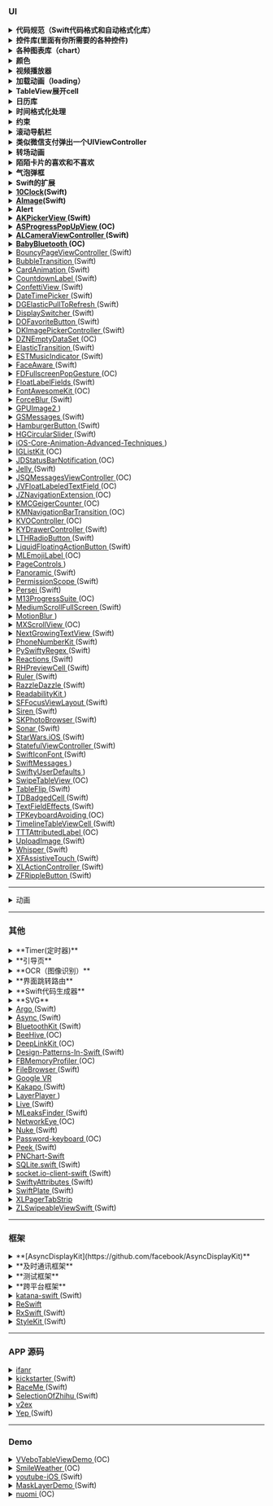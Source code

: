 ### UI

<details>
    <summary>
        <b>代码规范（Swift代码格式和自动格式化库）</b>
    </summary>
    <ul>
        <li>
            <a href="https://github.com/raywenderlich/swift-style-guide">swift-style-guide</a>
        </li>
        <li>
            <a href="https://github.com/nicklockwood/SwiftFormat">SwiftFormat</a>
        </li>
    </ul>
</details>

<details>
  <summary>
    <b>控件库(里面有你所需要的各种控件)</b>
  </summary>
    <ul>
        <li>
            <a href="https://github.com/material-components/material-components-ios">MaterialComponents</a>(OC)
        </li>
        <li>
            <a href="https://github.com/fpt-software/Material-Controls-For-iOS">Material-Controls-For-iOS</a>(OC)
        </li>
        <li>
            <a href="https://github.com/QMUI/QMUI_iOS">QMUI_iOS</a>(OC)
        </li>
        <li>
            <a href="https://github.com/Grouper/FlatUIKit">FlatUIKit</a>(OC)
        </li>
        <li>
            <a href="https://github.com/CosmicMind/Material">Material</a>(Swift)
        </li>
    </ul>
</details>

<details>
  <summary>
    <b>各种图表库（chart）</b>
  </summary>
    <ul>
        <li>
            <a href="https://github.com/ameizi/awesome-ios-chart">awesome-ios-chart</a>
        </li>
    </ul>
</details>

<details>
  <summary>
    <b>颜色</b>
  </summary>
    <ul>
        <li>
            <a href="https://github.com/yannickl/DynamicColor">DynamicColor</a>(Swift)
        </li>
    </ul>
</details>

<details>
  <summary>
    <b>视频播放器</b>
  </summary>
    <ul>
        <li>
            <a href="https://github.com/BrikerMan/BMPlayer">BMPlayer</a>(Swift)
        </li>
        <li>
            <a href="https://github.com/mobileplayer/mobileplayer-ios">MobilePlayer</a>(Swift)
        </li>
        <li>
            <a href="https://github.com/36Kr-Mobile/KRVideoPlayer">KRVideoPlayer</a>(OC)
        </li>
    </ul>
</details>

<details>
  <summary>
    <b>加载动画（loading）</b>
  </summary>
    <ul>
        <li>
            <a href="https://github.com/NghiaTranUIT/FeSpinner">FeSpinner</a>(OC)
        </li>
        <li>
            <a href="https://github.com/poolqf/FillableLoaders">FillableLoaders</a>(Swift)
        </li>
        <li>
            <a href="https://github.com/ninjaprox/NVActivityIndicatorView">NVActivityIndicatorView</a>(Swift)
        </li>
    </ul>
</details>

<details>
  <summary>
    <b>TableView展开cell</b>
  </summary>
    <ul>
        <li>
            <a href="https://github.com/sakkaras/SKSTableView">SKSTableView</a>(OC)
        </li>
        <li>
            <a href="https://github.com/jeantimex/ios-swift-collapsible-table-section-in-grouped-section">ios-swift-collapsible-table-section-in-grouped-section</a>(Swift)
        </li>
    </ul>
</details>

<details>
  <summary>
        <b>日历库</b>
  </summary>
    <ul>
        <li>
            <a href="https://github.com/Glow-Inc/GLCalendarView">GLCalendarView</a>(OC)
        </li>
        <li>
            <a href="https://github.com/jonathantribouharet/JTCalendar">JTCalendar</a>(OC)
        </li>
        <li>
            <a href="https://github.com/WenchaoD/FSCalendar">FSCalendar</a>(Swift)
        </li>
        <li>
            <a href="https://github.com/patchthecode/JTAppleCalendar">JTAppleCalendar</a>(Swift)
        </li>
        <li>
            <a href="https://github.com/jivesoftware/PDTSimpleCalendar">PDTSimpleCalendar</a>(OC)
        </li>
    </ul>
</details>

<details>
  <summary>
        <b>时间格式化处理</b>
  </summary>
    <ul>
      <li>
          <a href="https://github.com/naoty/Timepiece">Timepiece</a>(Swift)
      </li>
      <li>
          <a href="https://github.com/akosma/SwiftMoment">SwiftMoment</a>(Swift)
      </li>
      <li>
          <a href="https://github.com/MatthewYork/DateTools">DateTools</a>(OC/Swift)
      </li>
      <li>
          <a href="https://github.com/malcommac/SwiftDate">SwiftDate</a>(Swift)
      </li>
    </ul>
</details>

<details>
  <summary>
        <b>约束</b>
  </summary>
    <ul>
      <li>
          <a href="https://github.com/SnapKit/SnapKit">SnapKit</a>(Swift)
      </li>
      <li>
          <a href="https://github.com/stevestreza/Relayout">Relayout</a>(Swift)
      </li>
      <li>
          <a href="https://github.com/PureLayout/PureLayout">PureLayout</a>(OC)
      </li>
    </ul>
</details>

<details>
  <summary>
    <b>滚动导航栏</b>
  </summary>
    <ul>
      <li>
        <a href="https://github.com/telly/TLYShyNavBar">TLYShyNavBar</a>(OC)
      </li>
      <li>
        <a href="https://github.com/andreamazz/AMScrollingNavbar">AMScrollingNavbar</a>(Swift)
      </li>
      <li>
        <a href="https://github.com/bryankeller/BLKFlexibleHeightBar">BLKFlexibleHeightBar</a>(OC)
      </li>
    </ul>
</details>

<details>
  <summary>
    <b>类似微信支付弹出一个UIViewController</b>
  </summary>
    <ul>
      <li>
        <a href="https://github.com/layerhq/Atlas-iOS">MZFormSheetController</a>(OC)
      </li>
      <li>
        <a href="https://github.com/m1entus">MZFormSheetPresentationController</a>(OC)
      </li>
      <li>
        <a href="https://github.com/huangboju/STPopup.swift">STPopup.swift</a>(Swift)
      </li>
    </ul>
</details>

<details>
  <summary>
    <b>转场动画</b>
  </summary>
    <ul>
      <li>
        <a href="https://github.com/DianQK/TransitionTreasury">TransitionTreasury</a>(Swift)
      </li>
      <li>
        <a href="https://github.com/applidium/ADTransitionController">ADTransitionController</a>(OC)
      </li>
      <li>
        <a href="https://github.com/ColinEberhardt/VCTransitionsLibrary">VCTransitionsLibrary</a>(OC)
      </li>
    </ul>
</details>

<details>
  <summary><b>陌陌卡片的喜欢和不喜欢</b></summary>
    <ul>
      <li>
        <a href="https://github.com/cwRichardKim/TinderSimpleSwipeCards">TinderSimpleSwipeCards</a>(OC)
      </li>
      <li>
        <a href="https://github.com/modocache/MDCSwipeToChoose">MDCSwipeToChoose</a>(OC)
      </li>
    </ul>
</details>

<details>
  <summary>
    <b>气泡弹框</b>
  </summary>
    <ul>
      <li>
        <a href="https://github.com/xiekw2010/DXPopover">DXPopover</a>(OC)
      </li>
      <li>
        <a href="https://github.com/corin8823/Popover">Popover</a>(OC)
      </li>
      <li>
        <a href="https://github.com/andreamazz/AMPopTip">AMPopTip</a>(OC)
      </li>
    </ul>
</details>

<details>
  <summary>
    <b>Swift的扩展</b>
  </summary>
    <ul>
      <li>
        <a href="https://github.com/omaralbeik/SwifterSwift">SwifterSwift</a>(Swift)
      </li>
      <li>
        <a href="https://github.com/goktugyil/EZSwiftExtensions">EZSwiftExtensions</a>(Swift)
      </li>
    </ul>
</details>

<details>
  <summary>
    <b>
      <a href="https://github.com/joedaniels29/10Clock">10Clock</a>(Swift)
    </b>
  </summary>
这个控件是一个美丽的时间选择器大量启发的iOS 10“睡前”定时器。
</details>

<details>
<summary>
    <b>
      <a href="https://github.com/wangjwchn/AImage">AImage</a>(Swift)
    </b>
</summary>
Swift中的iOS的动画gif＆apng引擎。 针对多图像情况进行了优化。
</details>

<details>
  <summary>
    <b>Alert</b>
  </summary>
  <ul>
    <li>
        <a href="https://github.com/candostdagdeviren/CDAlertView">CDAlertView</a>(Swift)
    </li>
    <li>
        <a href="https://github.com/IcaliaLabs/Presentr">Presentr</a>(Swift)
    </li>
    <li>
        <a href="https://github.com/sberrevoets/SDCAlertView">SDCAlertView</a>(Swift)
    </li>
  </ul>
</details>

<details>
<summary>
    <b>
      <a href="https://github.com/Akkyie/AKPickerView-Swift">
        AKPickerView
      </a>(Swift)
    </b>
</summary>
一个简单但可自定义的水平选择器视图。
</details>

<details>
  <summary>
    <b>
      <a href="https://github.com/alskipp/ASProgressPopUpView">
        ASProgressPopUpView
      </a>(OC)
    </b>
  </summary>
  显示弹出式视图中完成百分比的进度视图
</details>

<details>
  <summary>
    <b>
      <a href="https://github.com/AlexLittlejohn/ALCameraViewController">
        ALCameraViewController
      </a>(Swift)
    </b>
  </summary>
  具有自定义图像选择器和图像裁剪的摄像机视图控制器。
</details>

<details>
  <summary>
    <b>
      <a href="https://github.com/coolnameismy/BabyBluetooth">
        BabyBluetooth
      </a>(OC)
    </b>
  </summary>
蓝牙
</details>

<details>
  <summary>
    <a href="https://github.com/BohdanOrlov/BouncyPageViewController">
      BouncyPageViewController
    </a>(Swift)
  </summary>
具有跳动效果的页面视图控制器
</details>

<details>
  <summary>
    <a href="https://github.com/andreamazz/BubbleTransition">
    BubbleTransition
    </a>(Swift)
  </summary>
一种自定义转换，用于展开和消除具有膨胀的气泡效应的控制器。
</details>

<details>
  <summary>
    <a href="https://github.com/seedante/CardAnimation"> CardAnimation </a
    >(Swift)
  </summary>
  卡片动画
</details>

<details>
  <summary>
    <a href="https://github.com/suzuki-0000/CountdownLabel"> CountdownLabel </a
    >(Swift)
  </summary>
  简单倒计时UILabel与变形动画，以及一些有用的功能。
</details>

<details>
  <summary>
    <a href="https://github.com/OrRon/ConfettiView"> ConfettiView </a>(Swift)
  </summary>
  ConfettiView可以在您的应用程序中创建一个炫酷的五彩纸屑视图
</details>

<details>
  <summary>
    <a href="https://github.com/itsmeichigo/DateTimePicker"> DateTimePicker </a
    >(Swift)
  </summary>
  日期和时间选择组件
</details>

<details>
  <summary>
    <a href="https://github.com/gontovnik/DGElasticPullToRefresh">
      DGElasticPullToRefresh </a
    >(Swift)
  </summary>
  带皮筋效果的下拉刷新
</details>

<details>
  <summary>
    <a href="https://github.com/Yalantis/DisplaySwitcher"> DisplaySwitcher </a
    >(Swift)
  </summary>
  两个集合视图布局之间的自定义转换
</details>

<details>
  <summary>
    <a href="https://github.com/okmr-d/DOFavoriteButton"> DOFavoriteButton </a
    >(Swift)
  </summary>
  点赞按钮
</details>

<details>
  <summary>
    <a href="https://github.com/zhangao0086/DKImagePickerController">
      DKImagePickerController </a
    >(Swift)
  </summary>
  图片选择器
</details>

<details>
  <summary>
    <a href="https://github.com/dzenbot/DZNEmptyDataSet"> DZNEmptyDataSet </a
    >(OC)
  </summary>
  用于在视图没有要显示的内容时显示空数据集的UITableView /
  UICollectionView超类类别
</details>

<details>
  <summary>
    <a href="https://github.com/lkzhao/ElasticTransition"> ElasticTransition </a
    >(Swift)
  </summary>
  模拟弹性拖动的UIKit自定义转场。
</details>

<details>
  <summary>
    <a href="https://github.com/Aufree/ESTMusicIndicator"> ESTMusicIndicator </a
    >(Swift)
  </summary>
  音乐播放指示器
</details>

<details>
  <summary>
    <a href="https://github.com/BeauNouvelle/FaceAware"> FaceAware </a>(Swift)
  </summary>
  头像裁剪，使人脸居中
</details>

<details>
  <summary>
    <a href="https://github.com/forkingdog/FDFullscreenPopGesture">
      FDFullscreenPopGesture </a
    >(OC)
  </summary>
  全屏返回
</details>

<details>
  <summary>
    <a href="https://github.com/FahimF/FloatLabelFields"> FloatLabelFields </a
    >(Swift)
  </summary>
  placeholder会上浮的field
</details>

<details>
  <summary>
    <a href="https://github.com/PrideChung/FontAwesomeKit"> FontAwesomeKit </a
    >(OC)
  </summary>
  各种icon
</details>

<details>
  <summary>
    <a href="https://github.com/Yalantis/ForceBlur"> ForceBlur </a>(Swift)
  </summary>
  ForceBlur动画iOS消息应用程序
</details>

<details>
  <summary>
    <a href="https://github.com/BradLarson/GPUImage2"> GPUImage2 </a>)
  </summary>
  GPUImage 2是一个BSD授权的Swift框架，用于GPU加速的视频和图像处理。
</details>

<details>
  <summary>
    <a href="https://github.com/wxxsw/GSMessages"> GSMessages </a>(Swift)
  </summary>
  navigationbar下面出来的提示框
</details>

<details>
  <summary>
    <a href="https://github.com/fastred/HamburgerButton"> HamburgerButton </a
    >(Swift)
  </summary>
  有转场动画的按钮
</details>

<details>
  <summary>
    <a href="https://github.com/HamzaGhazouani/HGCircularSlider">
      HGCircularSlider </a
    >(Swift)
  </summary>
  iOS应用程序的自定义可重复使用的圆形滑块控件。
</details>

<details>
  <summary>
    <a
      href="https://github.com/kevinzhow/iOS-Core-Animation-Advanced-Techniques"
    >
      iOS-Core-Animation-Advanced-Techniques </a
    >)
  </summary>
  CAlayer子类及动画的介绍
</details>

<details>
  <summary>
    <a href="https://github.com/Instagram/IGListKit"> IGListKit </a>(OC)
  </summary>
  一个数据驱动的UICollectionView框架，用于构建快速灵活的列表
</details>

<details>
  <summary>
    <a href="https://github.com/calimarkus/JDStatusBarNotification">
      JDStatusBarNotification </a
    >(OC)
  </summary>
  状态栏通知
</details>

<details>
  <summary>
    <a href="https://github.com/SebastianBoldt/Jelly"> Jelly </a>(Swift)
  </summary>
  Jelly在iOS中提供了自定义视图控制器转换，只需几行代码
</details>

<details>
  <summary>
    <a href="https://github.com/jessesquires/JSQMessagesViewController">
      JSQMessagesViewController </a
    >(OC)
  </summary>
  一个优雅的消息UI库的iOS
</details>

<details>
  <summary>
    <a href="https://github.com/Grouper/FlatUIKit"> JVFloatLabeledTextField </a
    >(OC)
  </summary>
  上浮Field
</details>

<details>
  <summary>
    <a href="https://github.com/JazysYu/JZNavigationExtension">
      JZNavigationExtension </a
    >(OC)
  </summary>
  网页导航栏过度效果
</details>

<details>
  <summary>
    <a href="https://github.com/kconner/KMCGeigerCounter"> KMCGeigerCounter </a
    >(OC)
  </summary>
  FPS显示
</details>

<details>
  <summary>
    <a href="https://github.com/MoZhouqi/KMNavigationBarTransition">
      KMNavigationBarTransition </a
    >(OC)
  </summary>
  美团首页，微信红包页面NavigationBar过度处理
</details>

<details>
  <summary>
    <a href="https://github.com/coolnameismy/BabyBluetooth"> KVOController </a
    >(OC)
  </summary>
  简单，现代，线程安全的键值观察iOS和OS X.
</details>

<details>
  <summary>
    <a href="https://github.com/ykyouhei/KYDrawerController">
      KYDrawerController </a
    >(Swift)
  </summary>
  侧滑
</details>

<details>
  <summary>
    <a href="https://github.com/rolandleth/LTHRadioButton"> LTHRadioButton </a
    >(Swift)
  </summary>
  一个有漂亮动画的单选按钮
</details>

<details>
  <summary>
    <a href="https://github.com/yoavlt/LiquidFloatingActionButton">
      LiquidFloatingActionButton </a
    >(Swift)
  </summary>
  浮动按钮
</details>

<details>
  <summary>
    <a href="https://github.com/molon/MLEmojiLabel"> MLEmojiLabel </a>(OC)
  </summary>
  自动识别网址、号码、邮箱、@、#话题#和表情的label。
  可以自定义自己的表情识别正则，和对应的表情图像。(默认是识别微信的表情符号)
</details>

<details>
  <summary>
    <a href="https://github.com/popwarsweet/PageControls"> PageControls </a>)
  </summary>
  各种PageControl
</details>

<details>
  <summary>
    <a href="https://github.com/iSame7/Panoramic"> Panoramic </a>(Swift)
  </summary>
  重力感应控制图片
</details>

<details>
  <summary>
    <a href="https://github.com/nickoneill/PermissionScope"> PermissionScope </a
    >(Swift)
  </summary>
  各种权限设置
</details>

<details>
  <summary>
    <a href="https://github.com/Yalantis/Persei"> Persei </a>(Swift)
  </summary>
  用Swift编写的UITableView / UICollectionView / UIScrollView的动画顶层菜单
</details>

<details>
  <summary>
    <a href="https://github.com/Marxon13/M13ProgressSuite"> M13ProgressSuite </a
    >(OC)
  </summary>
  进度指示器
</details>

<details>
  <summary>
    <a href="https://github.com/pixyzehn/MediumScrollFullScreen">
      MediumScrollFullScreen </a
    >(Swift)
  </summary>
  滚动隐藏NavigationBar和ToolBar
</details>

<details>
  <summary>
    <a href="https://github.com/fastred/MotionBlur"> MotionBlur </a>)
  </summary>
  MotionBlur允许您为iOS动画添加运动模糊效果。
</details>

<details>
  <summary>
    <a href="https://github.com/cwxatlm/MXScrollView"> MXScrollView </a>(OC)
  </summary>
  一款易用的可拉伸的自动循环滚动视图 集成简单易懂 自定义性强
</details>

<details>
  <summary>
    <a href="https://github.com/muukii/NextGrowingTextView">
      NextGrowingTextView </a
    >(Swift)
  </summary>
  自适应高度的TextView
</details>

<details>
  <summary>
    <a href="https://github.com/marmelroy/PhoneNumberKit"> PhoneNumberKit </a
    >(Swift)
  </summary>
  用于解析，格式化和验证国际电话号码的Swift框架。
  灵感来自Google的libphonenumber。
</details>

<details>
  <summary>
    <a href="https://github.com/cezheng/PySwiftyRegex"> PySwiftyRegex </a
    >(Swift)
  </summary>
  轻松地以一种Pythonic方式处理Swift中的Regex
</details>

<details>
  <summary>
    <a href="https://github.com/yannickl/Reactions"> Reactions </a>(Swift)
  </summary>
  可定制的Facebook反应控件
</details>

<details>
  <summary>
    <a href="https://github.com/robertherdzik/RHPreviewCell"> RHPreviewCell </a
    >(Swift)
  </summary>
  长按显示隐藏图片
</details>

<details>
  <summary>
    <a href="https://github.com/nixzhu/Ruler"> Ruler </a>(Swift)
  </summary>
  尺寸很重要，你需要一把尺子。
</details>

<details>
  <summary>
    <a href="https://github.com/IFTTT/RazzleDazzle"> RazzleDazzle </a>(Swift)
  </summary>
  一个简单的基于关键帧的动画框架的iOS，用Swift编写。 完美的滚动应用程序介绍。
</details>

<details>
  <summary>
    <a href="https://github.com/exyte/ReadabilityKit"> ReadabilityKit </a>)
  </summary>
  Swift中的新闻，文章和全文的预览提取器
</details>

<details>
  <summary>
    <a href="https://github.com/fdzsergio/SFFocusViewLayout">
      SFFocusViewLayout </a
    >(Swift)
  </summary>
  UICollectionViewLayout炫酷的布局
</details>

<details>
  <summary>
    <a href="https://github.com/ArtSabintsev/Siren"> Siren </a>(Swift)
  </summary>
  当有新版本的应用程式可用时通知使用者，并提示他们升级
</details>

<details>
  <summary>
    <a href="https://github.com/suzuki-0000/SKPhotoBrowser"> SKPhotoBrowser </a
    >(Swift)
  </summary>
  照片浏览器
</details>

<details>
  <summary>
    <a href="https://github.com/thefuntasty/Sonar"> Sonar </a>(Swift)
  </summary>
  雷达扫码视图
</details>

<details>
  <summary>
    <a href="https://github.com/Yalantis/StarWars.iOS"> StarWars.iOS </a>(Swift)
  </summary>
  这个组件实现过渡动画，将视图控制器破碎成小块
</details>

<details>
  <summary>
    <a href="https://github.com/aschuch/StatefulViewController">
      StatefulViewController </a
    >(Swift)
  </summary>
  基于内容，加载，错误或空状态的占位符视图
</details>

<details>
  <summary>
    <a href="https://github.com/0x73/SwiftIconFont"> SwiftIconFont </a>(Swift)
  </summary>
  像设置字体一样设置图片的大小
</details>

<details>
  <summary>
    <a href="https://github.com/SwiftKickMobile/SwiftMessages">
      SwiftMessages </a
    >)
  </summary>
  一个非常灵活的消息栏为iOS写的Swift。
</details>

<details>
  <summary>
    <a href="https://github.com/radex/SwiftyUserDefaults">
      SwiftyUserDefaults </a
    >)
  </summary>
  NSUserDefaults的现代Swift API
</details>

<details>
  <summary>
    <a href="https://github.com/Roylee-ML/SwipeTableView"> SwipeTableView </a
    >(OC)
  </summary>
  类似半糖、美丽说主页与QQ音乐歌曲列表布局效果，实现不同菜单的左右滑动切换，同时支持类似tableview的顶部工具栏悬停（既可以左右滑动，又可以上下滑动）。兼容下拉刷新，自定义
  collectionview实现自适应 contentSize 还可实现瀑布流功能
</details>

<details>
  <summary>
    <a href="https://github.com/mergesort/TableFlip"> TableFlip </a>(Swift)
  </summary>
  一个更简单的方法来做酷UITableView动画！
</details>

<details>
  <summary>
    <a href="https://github.com/tmdvs/TDBadgedCell"> TDBadgedCell </a>(Swift)
  </summary>
  带小红点的cell
</details>

<details>
  <summary>
    <a href="https://github.com/raulriera/TextFieldEffects">
      TextFieldEffects </a
    >(Swift)
  </summary>
  自定义UITextFields效果
</details>

<details>
  <summary>
    <a href="https://github.com/michaeltyson/TPKeyboardAvoiding">
      TPKeyboardAvoiding </a
    >(OC)
  </summary>
  键盘弹出事件处理
</details>

<details>
  <summary>
    <a href="https://github.com/kf99916/TimelineTableViewCell">
      TimelineTableViewCell </a
    >(Swift)
  </summary>
  时间轴
</details>

<details>
  <summary>
    <a href="https://github.com/TTTAttributedLabel/TTTAttributedLabel">
      TTTAttributedLabel </a
    >(OC)
  </summary>
  带连接可点击的label
</details>

<details>
  <summary>
    <a href="https://github.com/MillmanY/UploadImage"> UploadImage </a>(Swift)
  </summary>
  UIImageView的图片上传指示
</details>

<details>
  <summary>
    <a href="https://github.com/hyperoslo/Whisper"> Whisper </a>(Swift)
  </summary>
  Whisper是一个组件，它将使显示消息和应用程序内通知的任务变得简单。
  它里面有三个不同的视图
</details>

<details>
  <summary>
    <a href="https://github.com/xiaofei86/XFAssistiveTouch">
      XFAssistiveTouch </a
    >(Swift)
  </summary>
  仿系统的小白点
</details>

<details>
  <summary>
    <a href="https://github.com/xmartlabs/XLActionController">
      XLActionController </a
    >(Swift)
  </summary>
  完全可定制和可扩展的action sheet controller
</details>

<details>
  <summary>
    <a href="https://github.com/zoonooz/ZFRippleButton"> ZFRippleButton </a
    >(Swift)
  </summary>
  自定义UIButton效果灵感来自Google Material Design
</details>


---

<details>
  <summary>动画</summary>

  <details>
    <summary>
        <a href="https://github.com/lkzhao/Hero">
        Hero
        </a>(Swift)
    </summary>
          动画库
</details>


<details>
    <summary>
        <a href="https://github.com/MengTo/Spring">
        Spring
        </a>(Swift)
    </summary>
          在Swift中简化iOS动画的库。
</details>


</details>

---

### 其他

<details>
  <summary>**Timer(定时器)**</summary>
    <ul>
    <li>[Each](https://github.com/IcaliaLabs/Presentr)(Swift)</li>
    <li>[SwiftTimer](https://github.com/100mango/SwiftTimer)(Swift)</li>
    </ul>
</details>

<details>
  <summary>**引导页**</summary>
    <ul>
    <li>[EAIntroView](https://github.com/ealeksandrov/EAIntroView)(OC)</li>
    <li>[BWWalkthrough](https://github.com/ariok/BWWalkthrough)(Swift)</li>
    </ul>
</details>

<details>
  <summary>**OCR（图像识别）**</summary>
    <ul>
      <li>[SwiftOCR](https://github.com/garnele007/SwiftOCR)(Swift)</li>
      <li>[OCR](https://github.com/iosWellLin/OCR)(OC)</li>
    </ul>
</details>

<details>
  <summary>**界面跳转路由**</summary>
    <ul>
      <li>[DCURLRouter](https://github.com/DarielChen/DCURLRouter)(OC)</li>
      <li>[WLRRoute](https://github.com/Neojoke/WLRRoute)(OC)</li>
      <li>[HHRouter](https://github.com/lightory/HHRouter)(OC)</li>
      <li>[JLRoutes](https://github.com/joeldev/JLRoutes)(OC)</li>
      <li>[routable-ios](https://github.com/clayallsopp/routable-ios)(OC)</li>
      <li>[MGJRouter](https://github.com/meili/MGJRouter)(OC)</li>
      <li>[FNUrlRoute](https://github.com/Fnoz/FNUrlRoute)(Swift)</li>
    </ul>
</details>

<details>
  <summary>**Swift代码生成器**</summary>
    <ul>
      <li>[SwiftGen](https://github.com/johnil/VVeboTableViewDemo)(Swift)</li>
      <li>[R.swift](https://github.com/mac-cain13/R.swift)(Swift)</li>
    </ul>
</details>

<details>
  <summary>**SVG**</summary>
    <ul>
      <li>[Snowflake](https://github.com/onmyway133/Snowflake)(Swift)</li>
      <li>[Macaw](https://github.com/exyte/Macaw)(Swift)</li>
      <li>[SwiftSVG](https://github.com/mchoe/SwiftSVG)(Swift)</li>
    </ul>
</details>

<details>
    <summary>
        <a href="https://github.com/thoughtbot/Argo">
        Argo
        </a>(Swift)
    </summary>
            Swift的JSON转换

</details>


<details>
    <summary>
        <a href="https://github.com/duemunk/Async">
        Async
        </a>(Swift)
    </summary>
            对GCD的封装

</details>


<details>
    <summary>
        <a href="https://github.com/rhummelmose/BluetoothKit">
        BluetoothKit
        </a>(Swift)
    </summary>
            使用BLE在iOS / OSX设备之间轻松通信

</details>


<details>
    <summary>
        <a href="https://github.com/alibaba/BeeHive">
        BeeHive
        </a>(OC)
    </summary>
            阿里开源的解耦库

</details>


<details>
    <summary>
        <a href="https://github.com/button/DeepLinkKit">
        DeepLinkKit
        </a>(OC)
    </summary>
            精湛的路由匹配，基于块的方式来处理你的深层链接。

</details>


<details>
    <summary>
        <a href="https://github.com/ochococo/Design-Patterns-In-Swift">
        Design-Patterns-In-Swift
        </a>(Swift)
    </summary>
            设计模式

</details>


<details>
    <summary>
        <a href="https://github.com/facebook/FBMemoryProfiler">
        FBMemoryProfiler
        </a>(OC)
    </summary>
            facebook开源的内存分析器

</details>


<details>
    <summary>
        <a href="https://github.com/marmelroy/FileBrowser">
        FileBrowser
        </a>(Swift)
    </summary>
            文件浏览器

</details>


<details>
    <summary>
        <a href="https://github.com/googlevr/gvr-ios-sdk">
        Google VR
        </a>
    </summary>
            谷歌VR

</details>


<details>
    <summary>
        <a href="https://github.com/devlucky/Kakapo">
        Kakapo
        </a>(Swift)
    </summary>
            在Swift中动态模拟服务器行为和响应

</details>


<details>
    <summary>
        <a href="https://github.com/singro/v2ex">
        LayerPlayer
        </a>
)
    </summary>
            探索Apple的Core Animation API的功能

</details>


<details>
    <summary>
        <a href="https://github.com/ltebean/Live">
        Live
        </a>(Swift)
    </summary>
            直播

</details>


<details>
    <summary>
        <a href="https://github.com/Zepo/MLeaksFinder">
        MLeaksFinder
        </a>(Swift)
    </summary>
            在开发时查找iOS应用中的内存泄漏。

</details>


<details>
    <summary>
        <a href="https://github.com/coderyi/NetworkEye">
        NetworkEye
        </a>(OC)
    </summary>
            一个iOS网络调试库，它可以监控应用程序中的HTTP请求，并显示与请求相关的信息

</details>


<details>
    <summary>
        <a href="https://github.com/kean/Nuke">
        Nuke
        </a>(Swift)
    </summary>
            强大的图像加载和缓存框架

</details>


<details>
    <summary>
        <a href="https://github.com/liuchunlao/Password-keyboard">
        Password-keyboard
        </a>(OC)
    </summary>
            动态密码键盘

</details>


<details>
    <summary>
        <a href="https://github.com/shaps80/Peek">
        Peek
        </a>(Swift)
    </summary>
            Peek是一个开源库，允许您根据用户界面的规范指南轻松检查您的应用程序。 Peek可以被工程师，设计师和测试人员使用，允许开发人员花更多的时间在代码和更少的时间检查字体，颜色和布局是像素完美。

</details>


<details>
    <summary>
        <a href="https://github.com/kevinzhow/PNChart-Swift">
        PNChart-Swift
        </a>
    </summary>
            一个简单而美丽的图表库用

</details>


<details>
    <summary>
        <a href="https://github.com/stars">
        SQLite.swift
        </a>(Swift)
    </summary>
            数据库

</details>


<details>
    <summary>
        <a href="https://github.com/socketio/socket.io-client-swift">
        socket.io-client-swift
        </a>(Swift)
    </summary>
            socket连接

</details>


<details>
    <summary>
        <a href="https://github.com/eddiekaiger/SwiftyAttributes">
        SwiftyAttributes
        </a>(Swift)
    </summary>
            富文本字符串处理

</details>


<details>
    <summary>
        <a href="https://github.com/mergesort/TableFlip">
        SwiftPlate
        </a>(Swift)
    </summary>
            用命令行轻松生成跨平台Swift框架项目

</details>


<details>
    <summary>
        <a href="https://github.com/xmartlabs/XLPagerTabStrip">
        XLPagerTabStrip
        </a>
    </summary>
            网易那种侧滑页面

</details>


<details>
    <summary>
        <a href="https://github.com/zhxnlai/ZLSwipeableViewSwift">
        ZLSwipeableViewSwift
        </a>(Swift)
    </summary>
            一个简单的视图构建卡像界面灵感来自Tinder和Potluck。

</details>

---

### 框架

<details>
<summary>
  **[AsyncDisplayKit](https://github.com/facebook/AsyncDisplayKit)**
</summary>
facebook开源的界面优化框架
</details>

<details>
  <summary>**及时通讯框架**</summary>
    <ul>
    <li>[Atlas-iOS](https://github.com/layerhq/Atlas-iOS)(OC)</li>
    <li>[NMessenger](https://github.com/eBay/NMessenger)(Swift)</li>
    </ul>
</details>

<details>
  <summary>**测试框架**</summary>
    <ul>
    <li>[Quick](https://github.com/Quick/Quick)(Swift)</li>
      <li>[SwiftCheck](https://github.com/typelift/SwiftCheck)(Swift)</li>
    </ul>
</details>

<details>
  <summary>**跨平台框架**</summary>
    <ul>
      <li>[weex](https://github.com/alibaba/weex)</li>
      <li>[react-native](https://github.com/facebook/react-native)(Swift)</li>
    </ul>
</details>

<details>
    <summary>
        <a href="https://github.com/BendingSpoons/katana-swift">
        katana-swift
        </a>(Swift)
    </summary>
            跟ReSwift类似
</details>


<details>
    <summary>
        <a href="https://github.com/ReSwift/ReSwift">
        ReSwift
        </a>
    </summary>
            似乎有点牛B，待仔细研究
</details>


<details>
    <summary>
        <a href="https://github.com/ReactiveX/RxSwift">
        RxSwift
        </a>(Swift)
    </summary>
            响应式编程
</details>


<details>
    <summary>
        <a href="https://github.com/146BC/StyleKit">
        StyleKit
        </a>(Swift)
    </summary>
            一个用Swift编写的强大的，易于使用的样式框架
</details>

---

### APP 源码

<details>
    <summary>
        <a href="https://github.com/iCodeForever/ifanr">
        ifanr
        </a>
    </summary>
        高仿 爱范儿
</details>


<details>
    <summary>
        <a href="https://github.com/kickstarter/ios-oss">
        kickstarter
        </a>(Swift)
    </summary>
        一个众筹平台的源码
</details>


<details>
    <summary>
        <a href="https://github.com/enochng1/RaceMe">
        RaceMe
        </a>(Swift)
    </summary>
        关于跑步的
</details>


<details>
    <summary>
        <a href="https://github.com/sheepy1/SelectionOfZhihu">
        SelectionOfZhihu
        </a>(Swift)
    </summary>
        知乎
</details>


<details>
    <summary>
        <a href="https://github.com/singro/v2ex">
        v2ex
        </a>
    </summary>
        v2ex客户端
</details>


<details>
    <summary>
        <a href="https://github.com/CatchChat/Yep">
        Yep
        </a>(Swift)
    </summary>
        一个社交软件，遇见天才
</details>

---

### Demo

<details>
    <summary>
        <a href="https://github.com/johnil/VVeboTableViewDemo">
        VVeboTableViewDemo
        </a>(OC)
    </summary>
            微博优化demo
</details>


<details>
    <summary>
        <a href="https://github.com/liu044100/SmileWeather">
        SmileWeather
        </a>(OC)
    </summary>
            天气Demo
</details>


<details>
    <summary>
        <a href="https://github.com/aslanyanhaik/youtube-iOS">
        youtube-iOS
        </a>(Swift)
    </summary>
            youtube
</details>


<details>
    <summary>
        <a href="https://github.com/huangboju?page=6&tab=stars">
        MaskLayerDemo
        </a>(Swift)
    </summary>
            各种遮罩使用
</details>


<details>
    <summary>
        <a href="https://github.com/lookingstars/nuomi">
        nuomi
        </a>(OC)
    </summary>
            仿糯米
</details>
